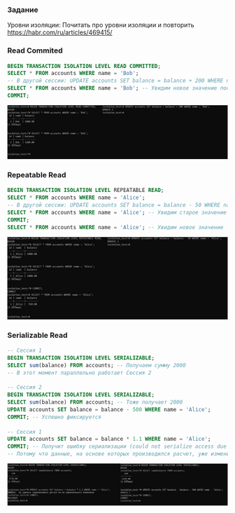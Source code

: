 ### Задание
Уровни изоляции:
Почитать про уровни изоляции и повторить https://habr.com/ru/articles/469415/



### Read Commited

```sql
BEGIN TRANSACTION ISOLATION LEVEL READ COMMITTED;
SELECT * FROM accounts WHERE name = 'Bob';
-- В другой сессии: UPDATE accounts SET balance = balance + 200 WHERE name = 'Bob';
SELECT * FROM accounts WHERE name = 'Bob'; -- Увидим новое значение после COMMIT другой транзакции
COMMIT;
```

![](./images/read_commited.jpg)


### Repeatable Read

```sql
BEGIN TRANSACTION ISOLATION LEVEL REPEATABLE READ;
SELECT * FROM accounts WHERE name = 'Alice';
-- В другой сессии: UPDATE accounts SET balance = balance - 50 WHERE name = 'Alice';
SELECT * FROM accounts WHERE name = 'Alice'; -- Увидим старое значение
COMMIT;
SELECT * FROM accounts WHERE name = 'Alice'; -- Увидим новое значение
```

![](./images/repeatable_read.jpg)


### Serializable Read

```sql
-- Сессия 1
BEGIN TRANSACTION ISOLATION LEVEL SERIALIZABLE;
SELECT sum(balance) FROM accounts; -- Получаем сумму 2000
-- В этот момент параллельно работает Сессия 2

-- Сессия 2
BEGIN TRANSACTION ISOLATION LEVEL SERIALIZABLE;
SELECT sum(balance) FROM accounts; -- Тоже получает 2000
UPDATE accounts SET balance = balance - 500 WHERE name = 'Alice';
COMMIT; -- Успешно фиксируется

-- Сессия 1
UPDATE accounts SET balance = balance * 1.1 WHERE name = 'Alice';
COMMIT; -- Получит ошибку сериализации (could not serialize access due to concurrent update)
-- Потому что данные, на основе которых производился расчет, уже изменились
```

![](./images/serializable.jpg)

